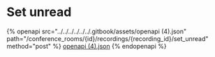 # Set unread

{% openapi src="../../../../../../.gitbook/assets/openapi (4).json" path="/conference_rooms/{id}/recordings/{recording_id}/set_unread" method="post" %}
[openapi (4).json](<../../../../../../.gitbook/assets/openapi (4).json>)
{% endopenapi %}

